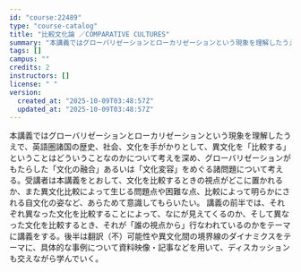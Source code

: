 ```yaml
---
id: "course:22489"
type: "course-catalog"
title: "比較文化論 ／COMPARATIVE CULTURES"
summary: "本講義ではグローバリゼーションとローカリゼーションという現象を理解したうえで、英語圏諸国の歴史、社会、文化を手がかりとして、異文化を「比較する」ということはどういうことなのかについて考えを深め、グローバリゼーションがもたらした「文化の融合」…"
tags: []
campus: ""
credits: 2
instructors: []
license: " "
version:
  created_at: "2025-10-09T03:48:57Z"
  updated_at: "2025-10-09T03:48:57Z"
---
```


本講義ではグローバリゼーションとローカリゼーションという現象を理解したうえで、英語圏諸国の歴史、社会、文化を手がかりとして、異文化を「比較する」ということはどういうことなのかについて考えを深め、グローバリゼーションがもたらした「文化の融合」あるいは「文化変容」をめぐる諸問題について考える。受講者は本講義をとおして、文化を比較するときの視点がどこに置かれるか、また異文化比較によって生じる問題点や困難な点、比較によって明らかにされる自文化の姿など、あらためて意識してもらいたい。 講義の前半では、それぞれ異なった文化を比較することによって、なにが見えてくるのか、そして異なった文化を比較するとき、それが「誰の視点から」行なわれているのかをテーマに講義をする。後半は翻訳（不）可能性や異文化間の境界線のダイナミクスをテーマに、具体的な事例について資料映像・記事などを用いて、ディスカッションも交えながら学んでいく。
